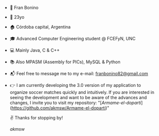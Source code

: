 - 👋  Fran Bonino
- 🌳  23yo
- 🏠  Córdoba capital, Argentina
- 🎓  Advanced Computer Engineering student @ FCEFyN, UNC
- 💻  Mainly Java, C & C++
- 📚  Also MPASM (Assembly for PICs), MySQL & Python
- :mailbox_with_mail:  Feel free to message me to my e-mail: franbonino82@gmail.com
- 👉  I am currently developing the 3.0 version of my application to organize soccer matches quickly and intuitively. If you are interested in seeing the development and want to be aware of the advances and changes, I invite you to visit my repository: "[_Armame-el-doparti_] (https://github.com/akmsw/Armame-el-doparti)" 

  ✌️  Thanks for stopping by!
  
  _akmsw_
